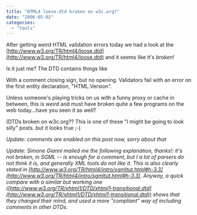 ```yaml
---
title: "HTML4 loose.dtd broken on w3c.org?"
date: "2006-05-02"
categories: 
  - "tools"
---
```


After getting weird HTML validation errors today we had a look at the [http://www.w3.org/TR/html4/loose.dtd](http://www.w3.org/TR/html4/loose.dtd) and it seems like it's _broken_!

Is it just me? The DTD contains things like

<!ENTITY % ContentType "CDATA"
-- media type, as per \[RFC2045\]
-->

With a comment closing sign, but no opening. Validators fail with an error on the first entity declaration, "HTML.Version".

Unless someone's playing tricks on us with a funny proxy or cache in between, this is _weird_ and must have broken quite a few programs on the web today...have you seen it as well?

(DTDs broken on w3c.org?? This is one of these "I might be going to look silly" posts..but it looks true ;-)

_Update: comments are enabled on this post now, sorry about that_

_Update: Simone Gianni mailed me the following explanation, thanks!: it's not broken, in SGML -- is enough for a comment, but I a lot of parsers do not think it is, and generally XML tools do not like it. This is also clearly stated in [http://www.w3.org/TR/html4/intro/sgmltut.html#h-3.3](http://www.w3.org/TR/html4/intro/sgmltut.html#h-3.3). Anyway, a quick compare with a similar but working one ([http://www.w3.org/TR/xhtml1/DTD/xhtml1-transitional.dtd](http://www.w3.org/TR/xhtml1/DTD/xhtml1-transitional.dtd)) shows that they changed their mind, and used a more "compliant" way of including comments in other DTDs._
